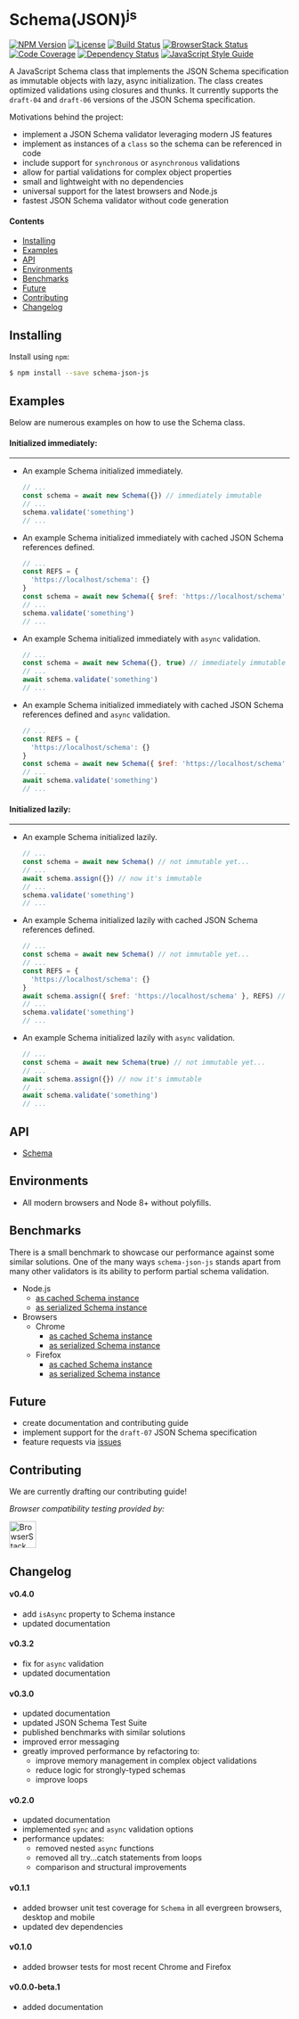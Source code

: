 # Schema(JSON)<sup>js</sup>

[![NPM Version][npm-image]][npm-url]
[![License][license-image]][license-url]
[![Build Status][circle-image]][circle-url]
[![BrowserStack Status][browserstack-image]][browserstack-url]
[![Code Coverage][codecov-image]][codecov-url]
[![Dependency Status][depstat-image]][depstat-url]
[![JavaScript Style Guide][style-image]][style-url]

A JavaScript Schema class that implements the JSON Schema specification as immutable objects with lazy, async initialization. The class creates optimized validations using closures and thunks. It currently supports the `draft-04` and `draft-06` versions of the JSON Schema specification.

Motivations behind the project:
- implement a JSON Schema validator leveraging modern JS features
- implement as instances of a `class` so the schema can be referenced in code
- include support for `synchronous` or `asynchronous` validations
- allow for partial validations for complex object properties
- small and lightweight with no dependencies
- universal support for the latest browsers and Node.js
- fastest JSON Schema validator without code generation

#### Contents
- [Installing](#installing)
- [Examples](#examples)
- [API](#api)
- [Environments](#environments)
- [Benchmarks](#benchmarks)
- [Future](#future)
- [Contributing](#contributing)
- [Changelog](#changelog)

## Installing
Install using `npm`:
```sh
$ npm install --save schema-json-js
```

## Examples
Below are numerous examples on how to use the Schema class.

#### Initialized immediately:
---
- An example Schema initialized immediately.
  ```javascript
  // ...
  const schema = await new Schema({}) // immediately immutable
  // ...
  schema.validate('something')
  // ...
  ```

- An example Schema initialized immediately with cached JSON Schema references defined.
  ```javascript
  // ...
  const REFS = {
    'https://localhost/schema': {}
  }
  const schema = await new Schema({ $ref: 'https://localhost/schema' }, REFS) // immediately immutable
  // ...
  schema.validate('something')
  // ...
  ```

- An example Schema initialized immediately with `async` validation.
  ```javascript
  // ...
  const schema = await new Schema({}, true) // immediately immutable
  // ...
  await schema.validate('something')
  // ...
  ```

- An example Schema initialized immediately with cached JSON Schema references defined and `async` validation.
  ```javascript
  // ...
  const REFS = {
    'https://localhost/schema': {}
  }
  const schema = await new Schema({ $ref: 'https://localhost/schema' }, REFS, true) // immediately immutable
  // ...
  await schema.validate('something')
  // ...
  ```

#### Initialized lazily:
---
- An example Schema initialized lazily.
  ```javascript
  // ...
  const schema = await new Schema() // not immutable yet...
  // ...
  await schema.assign({}) // now it's immutable
  // ...
  schema.validate('something')
  // ...
  ```

- An example Schema initialized lazily with cached JSON Schema references defined.
  ```javascript
  // ...
  const schema = await new Schema() // not immutable yet...
  // ...
  const REFS = {
    'https://localhost/schema': {}
  }
  await schema.assign({ $ref: 'https://localhost/schema' }, REFS) // now it's immutable
  // ...
  schema.validate('something')
  // ...
  ```

- An example Schema initialized lazily with `async` validation.
  ```javascript
  // ...
  const schema = await new Schema(true) // not immutable yet...
  // ...
  await schema.assign({}) // now it's immutable
  // ...
  await schema.validate('something')
  // ...
  ```

## API
- [Schema](https://fnalabs.github.io/schema-json-js/Schema.html)

## Environments
- All modern browsers and Node 8+ without polyfills.

## Benchmarks
There is a small benchmark to showcase our performance against some similar solutions. One of the many ways `schema-json-js` stands apart from many other validators is its ability to perform partial schema validation.
- Node.js
    - [as cached Schema instance](https://fnalabs.github.io/schema-json-js/node.validate.html)
    - [as serialized Schema instance](https://fnalabs.github.io/schema-json-js/node.serialize.html)
- Browsers
    - Chrome
        - [as cached Schema instance](https://fnalabs.github.io/schema-json-js/chrome.validate.html)
        - [as serialized Schema instance](https://fnalabs.github.io/schema-json-js/chrome.serialize.html)
    - Firefox
        - [as cached Schema instance](https://fnalabs.github.io/schema-json-js/firefox.validate.html)
        - [as serialized Schema instance](https://fnalabs.github.io/schema-json-js/firefox.serialize.html)

## Future
- create documentation and contributing guide
- implement support for the `draft-07` JSON Schema specification
- feature requests via [issues](https://github.com/fnalabs/schema-json-js/issues)

## Contributing
We are currently drafting our contributing guide!

*Browser compatibility testing provided by:*

<a href="https://browserstack.com"><img height="48" src="https://fnalabs.github.io/fnalabs-assets/assets/Browserstack-logo.svg" alt="BrowserStack logo"></a>

## Changelog
#### v0.4.0
- add `isAsync` property to Schema instance
- updated documentation

#### v0.3.2
- fix for `async` validation
- updated documentation

#### v0.3.0
- updated documentation
- updated JSON Schema Test Suite
- published benchmarks with similar solutions
- improved error messaging
- greatly improved performance by refactoring to:
    - improve memory management in complex object validations
    - reduce logic for strongly-typed schemas
    - improve loops

#### v0.2.0
- updated documentation
- implemented `sync` and `async` validation options
- performance updates:
    - removed nested `async` functions
    - removed all try...catch statements from loops
    - comparison and structural improvements

#### v0.1.1
- added browser unit test coverage for `Schema` in all evergreen browsers, desktop and mobile
- updated dev dependencies

#### v0.1.0
- added browser tests for most recent Chrome and Firefox

#### v0.0.0-beta.1
- added documentation

[npm-image]: https://img.shields.io/npm/v/schema-json-js.svg
[npm-url]: https://www.npmjs.com/package/schema-json-js

[license-image]: https://img.shields.io/badge/License-MIT-blue.svg
[license-url]: https://github.com/fnalabs/schema-json-js/blob/master/LICENSE

[circle-image]: https://img.shields.io/circleci/project/github/fnalabs/schema-json-js.svg
[circle-url]: https://circleci.com/gh/fnalabs/schema-json-js

[browserstack-image]: https://www.browserstack.com/automate/badge.svg?badge_key=eDlQNTJyWmtKUGY4dUVkUE1KU0xYdlhsWEQ1RmhtUVhCb285NWpla2picz0tLVBUZ0orditWQXNFWS9tNnNPNUVQREE9PQ==--7be9058ed16408dc5a4ee811336e7c48e21631d7
[browserstack-url]: https://www.browserstack.com/automate/public-build/eDlQNTJyWmtKUGY4dUVkUE1KU0xYdlhsWEQ1RmhtUVhCb285NWpla2picz0tLVBUZ0orditWQXNFWS9tNnNPNUVQREE9PQ==--7be9058ed16408dc5a4ee811336e7c48e21631d7

[codecov-image]: https://img.shields.io/codecov/c/github/fnalabs/schema-json-js.svg
[codecov-url]: https://codecov.io/gh/fnalabs/schema-json-js

[depstat-image]: https://img.shields.io/david/fnalabs/schema-json-js.svg
[depstat-url]: https://david-dm.org/fnalabs/schema-json-js

[style-image]: https://img.shields.io/badge/code_style-standard-brightgreen.svg
[style-url]: https://standardjs.com
